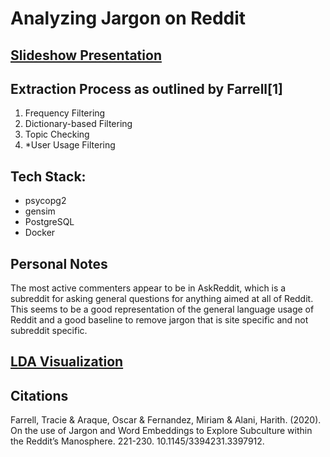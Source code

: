 # Analyzing Jargon on Reddit 
<h2>
    <a href="https://docs.google.com/presentation/d/1Mre8i4YkmLDQp15qWIPwWjul9le7PRTvLmX7IMy2yrA/edit?usp=sharing">Slideshow Presentation</a>
</h2>

## Extraction Process as outlined by Farrell[1]

 1. Frequency Filtering
 2. Dictionary-based Filtering
 3. Topic Checking
 4. *User Usage Filtering
## Tech Stack:
 - psycopg2
 - gensim
 - PostgreSQL
 - Docker

## Personal Notes
The most active commenters appear to be in AskReddit, which is a subreddit for asking general questions for anything aimed at all of Reddit. This seems to be a good representation of the general language usage of Reddit and a good baseline to remove jargon that is site specific and not subreddit specific.

<a href="https://htmlpreview.github.io/?https://github.com/juleshansen/reddit_jargon/blob/main/img/lda_vis.html"><h2>LDA Visualization</h2></a>

## Citations
Farrell, Tracie & Araque, Oscar & Fernandez, Miriam & Alani, Harith. (2020). On the use of Jargon and Word Embeddings to Explore Subculture within the Reddit’s Manosphere. 221-230. 10.1145/3394231.3397912.